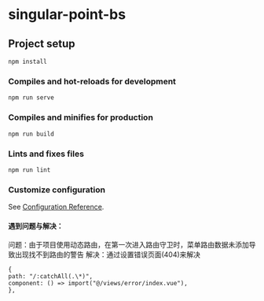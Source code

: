 # singular-point-bs

## Project setup

```
npm install
```

### Compiles and hot-reloads for development

```
npm run serve
```

### Compiles and minifies for production

```
npm run build
```

### Lints and fixes files

```
npm run lint
```

### Customize configuration

See [Configuration Reference](https://cli.vuejs.org/config/).

#### 遇到问题与解决：

问题：由于项目使用动态路由，在第一次进入路由守卫时，菜单路由数据未添加导致出现找不到路由的警告
解决：通过设置错误页面(404)来解决

```
{
path: "/:catchAll(.\*)",
component: () => import("@/views/error/index.vue"),
},
```
